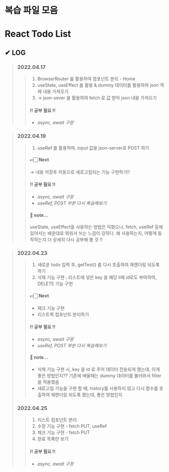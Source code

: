 복습 파일 모음
==========

# React Todo List 

## ✔ LOG
> ### 2022.04.17
>> 1. BrowserRouter 를 활용하여 컴포넌트 분리 - Home
>> 2. useState, useEffect 를 활용 & dummy 데이터를 활용하여 json 객체 내용 가져오기
>> 3. → json-sever 을 활용하여 fetch 로 값 받아 json 내용 가져오기
>> 
>> #### ‼️ 공부 필요 ‼️
>> - *async, await 구문*

> ### 2022.04.19
>> 1. useRef 를 활용하여, input 값을 json-server로 POST 하기
>> 
>> #### 👉🏻 Next
>> → 내용 저장후 자동으로 새로고침되는 기능 구현하기!! 
>> 
>> #### ‼️ 공부 필요 ‼️
>> - *async, await 구문*
>> - *useRef, POST 부분 다시 복습해보기*
>> 
>> #### 🍊 note...
>> useState, useEffect을 사용하는 방법은 익혔으나, 
>> fetch, useRef 등에 있어서는 배운대로 외워서 쓰는 느낌이 강하다. 
>> 왜 사용하는지, 어떻게 동작하는지 더 상세히 다시 공부해 볼 것 !!

> ### 2022.04.23
>> 1. 새로운 todo 입력 후, getTest() 를 다시 호출하여 재렌더링 되도록 하기
>> 2. 삭제 기능 구현 : 리스트에 넣은 key 을 해당 li에 id로도 부여하여, DELETE 기능 구현
>> 
>> #### 👉🏻 Next
>> - 체크 기능 구현
>> - 리스트쪽 컴포넌트 분리하기
>> 
>> #### ‼️ 공부 필요 ‼️
>> - *async, await 구문*
>> - *useRef, POST 부분 다시 복습해보기*
>> 
>> #### 🍊 note...
>> - 삭제 기능 구현 시, key 을 id 로 주어 데이터 전송되게 했는데, 이게 좋은 방법인지?? 기존에 배울때는 dummy 데이터를 불러와서 filter을 적용했음
>> - 새로고침 기능을 구현 할 때, history를 사용하지 않고 다시 함수를 호출하여 재렌더링 되도록 했는데, 좋은 방법인지
>> 
> ### 2022.04.25
>> 1. 리스트 컴포넌트 분리 
>> 2. 수정 기능 구현 - fetch PUT, useRef
>> 3. 체크 기능 구현 - fetch PUT
>> 4. 완료 목록만 보기
>> 
>> #### ‼️ 공부 필요 ‼️
>> - *async, await 구문*
